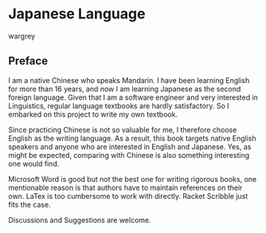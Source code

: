 # Japanese Language

wargrey



## Preface

I am a native Chinese who speaks Mandarin. I have been learning English
for more than 16 years, and now I am learning Japanese as the second
foreign language. Given that I am a software engineer and very
interested in Linguistics, regular language textbooks are hardly
satisfactory. So I embarked on this project to write my own textbook.

Since practicing Chinese is not so valuable for me, I therefore choose
English as the writing language. As a result, this book targets native
English speakers and anyone who are interested in English and Japanese.
Yes, as might be expected, comparing with Chinese is also something
interesting one would find.

Microsoft Word is good but not the best one for writing rigorous books,
one mentionable reason is that authors have to maintain references on
their own. LaTex is too cumbersome to work with directly. Racket
Scribble just fits the case.

Discussions and Suggestions are welcome.




